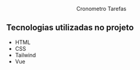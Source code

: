 <p align="center">Cronometro Tarefas</p>

## Tecnologias utilizadas no projeto
* HTML
* CSS
* Tailwind
* Vue
